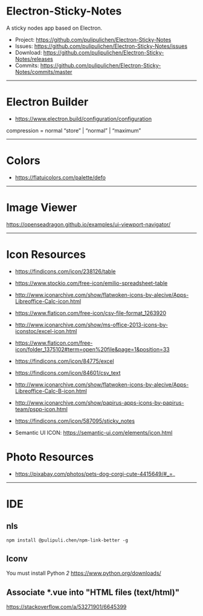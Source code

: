 # Electron-Sticky-Notes
A sticky nodes app based on Electron.

- Project: https://github.com/pulipulichen/Electron-Sticky-Notes
- Issues: https://github.com/pulipulichen/Electron-Sticky-Notes/issues
- Download: https://github.com/pulipulichen/Electron-Sticky-Notes/releases
- Commits: https://github.com/pulipulichen/Electron-Sticky-Notes/commits/master

----

# Electron Builder

- https://www.electron.build/configuration/configuration

compression = normal “store” | “normal” | “maximum” 

----

# Colors

- https://flatuicolors.com/palette/defo

----

# Image Viewer

https://openseadragon.github.io/examples/ui-viewport-navigator/

----

# Icon Resources
- https://findicons.com/icon/238126/table
- https://www.stockio.com/free-icon/emilio-spreadsheet-table

- http://www.iconarchive.com/show/flatwoken-icons-by-alecive/Apps-Libreoffice-Calc-icon.html
- https://www.flaticon.com/free-icon/csv-file-format_1263920
- http://www.iconarchive.com/show/ms-office-2013-icons-by-iconstoc/excel-icon.html
- https://www.flaticon.com/free-icon/folder_1375102#term=open%20file&page=1&position=33

- https://findicons.com/icon/84775/excel
- https://findicons.com/icon/84601/csv_text
- http://www.iconarchive.com/show/flatwoken-icons-by-alecive/Apps-Libreoffice-Calc-B-icon.html

- http://www.iconarchive.com/show/papirus-apps-icons-by-papirus-team/pspp-icon.html
- https://findicons.com/icon/587095/sticky_notes

- Semantic UI ICON: https://semantic-ui.com/elements/icon.html

# Photo Resources

- https://pixabay.com/photos/pets-dog-corgi-cute-4415649/#_=_


----

# IDE

## nls
````
npm install @pulipuli.chen/npm-link-better -g
````

## Iconv

You must install Python *2*
https://www.python.org/downloads/

## Associate *.vue into "HTML files (text/html)"

https://stackoverflow.com/a/53271901/6645399